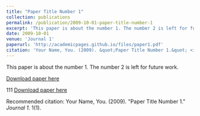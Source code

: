 ```yaml
---
title: "Paper Title Number 1"
collection: publications
permalink: /publication/2009-10-01-paper-title-number-1
excerpt: 'This paper is about the number 1. The number 2 is left for future work.'
date: 2009-10-01
venue: 'Journal 1'
paperurl: 'http://academicpages.github.io/files/paper1.pdf'
citation: 'Your Name, You. (2009). &quot;Paper Title Number 1.&quot; <i>Journal 1</i>. 1(1).'
---
```

This paper is about the number 1. The number 2 is left for future work.

[Download paper here](https://zexinye.github.io/files/paper1.pdf)

111
[Download paper here](https://zexinye.github.io/files/workingpapers/Team-PreCommunication-2023-May.pdf)

Recommended citation: Your Name, You. (2009). "Paper Title Number 1." <i>Journal 1</i>. 1(1).